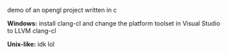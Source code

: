 demo of an opengl project written in c

**Windows:** install clang-cl and change the platform toolset in Visual Studio to LLVM clang-cl

**Unix-like:** idk lol
